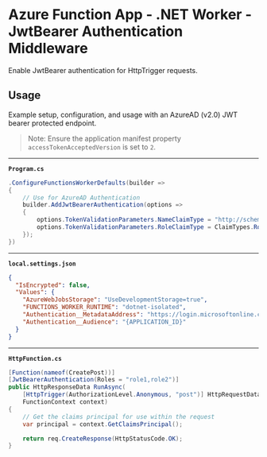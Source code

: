 ﻿# Azure Function App - .NET Worker - JwtBearer Authentication Middleware

Enable JwtBearer authentication for HttpTrigger requests.

## Usage

Example setup, configuration, and usage with an AzureAD (v2.0) JWT bearer protected endpoint.

> Note: Ensure the application manifest property `accessTokenAcceptedVersion` is set to `2`.

---

**`Program.cs`**

```csharp
.ConfigureFunctionsWorkerDefaults(builder =>
{
    // Use for AzureAD Authentication
    builder.AddJwtBearerAuthentication(options =>
    {
        options.TokenValidationParameters.NameClaimType = "http://schemas.microsoft.com/identity/claims/objectidentifier";
        options.TokenValidationParameters.RoleClaimType = ClaimTypes.Role;
    });
})
```

---

**`local.settings.json`**

```json
{
  "IsEncrypted": false,
  "Values": {
    "AzureWebJobsStorage": "UseDevelopmentStorage=true",
    "FUNCTIONS_WORKER_RUNTIME": "dotnet-isolated",
    "Authentication__MetadataAddress": "https://login.microsoftonline.com/{TENANT_ID}/v2.0/.well-known/openid-configuration",
    "Authentication__Audience": "{APPLICATION_ID}"
  }
}
```

---

**`HttpFunction.cs`**

```csharp
[Function(nameof(CreatePost))]
[JwtBearerAuthentication(Roles = "role1,role2")]
public HttpResponseData RunAsync(
    [HttpTrigger(AuthorizationLevel.Anonymous, "post")] HttpRequestData req, 
    FunctionContext context)
{
    // Get the claims principal for use within the request
    var principal = context.GetClaimsPrincipal();

    return req.CreateResponse(HttpStatusCode.OK);
}
```